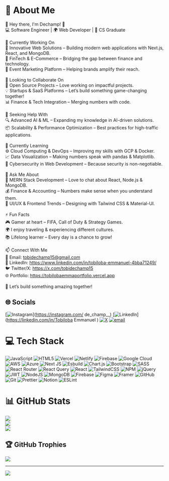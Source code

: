 # 💫 About Me

👋 Hey there, I'm Dechamp! 🚀<br>💻 Software Engineer | 🌍 Web Developer | 🎯 CS Graduate<br><br>🔭 Currently Working On<br>🚀 Innovative Web Solutions – Building modern web applications with Next.js, React, and MongoDB.<br>💼 FinTech & E-Commerce – Bridging the gap between finance and technology.<br>📱 Event Marketing Platform – Helping brands amplify their reach.<br><br>👯 Looking to Collaborate On<br>🤝 Open Source Projects – Love working on impactful projects.<br>💡 Startups & SaaS Platforms – Let’s build something game-changing together!<br>📊 Finance & Tech Integration – Merging numbers with code.<br><br>🤝 Seeking Help With<br>🔍 Advanced AI & ML – Expanding my knowledge in AI-driven solutions.<br>📦 Scalability & Performance Optimization – Best practices for high-traffic applications.<br><br>🌱 Currently Learning<br>⚙️ Cloud Computing & DevOps – Improving my skills with GCP & Docker.<br>📈 Data Visualization – Making numbers speak with pandas & Matplotlib.<br>🔐 Cybersecurity in Web Development – Because security is non-negotiable.<br><br>💬 Ask Me About<br>🚀 MERN Stack Development – Love to chat about React, Node.js & MongoDB.<br>💰 Finance & Accounting – Numbers make sense when you understand them.<br>📱 UI/UX & Frontend Trends – Designing with Tailwind CSS & Material-UI.<br><br>⚡ Fun Facts<br>🎮 Gamer at heart – FIFA, Call of Duty & Strategy Games.<br>🌍 I enjoy traveling & experiencing different cultures.<br>📚 Lifelong learner – Every day is a chance to grow!<br><br>📫 Connect With Me<br>📩 Email: <tobidechamp15@gmail.com><br>💼 LinkedIn: <https://www.linkedin.com/in/tobiloba-emmanuel-4bba71249/><br>🐦 Twitter/X: <https://x.com/tobidechamp15><br>🌐 Portfolio: <https://tobilobaemmaportfolio.vercel.app><br><br>🚀 Let’s build something amazing together!

## 🌐 Socials

[![Instagram](https://img.shields.io/badge/Instagram-%23E4405F.svg?logo=Instagram&logoColor=white)](<https://instagram.com/> de_champ__) [![LinkedIn](https://img.shields.io/badge/LinkedIn-%230077B5.svg?logo=linkedin&logoColor=white)](<https://linkedin.com/in/Tobiloba> Emmanuel ) [![X](https://img.shields.io/badge/X-black.svg?logo=X&logoColor=white)](https://x.com/@tobidechamp15) [![email](https://img.shields.io/badge/Email-D14836?logo=gmail&logoColor=white)](mailto:tobidechamp15@gmail.com)

# 💻 Tech Stack

![JavaScript](https://img.shields.io/badge/javascript-%23323330.svg?style=for-the-badge&logo=javascript&logoColor=%23F7DF1E) ![HTML5](https://img.shields.io/badge/html5-%23E34F26.svg?style=for-the-badge&logo=html5&logoColor=white) ![Vercel](https://img.shields.io/badge/vercel-%23000000.svg?style=for-the-badge&logo=vercel&logoColor=white) ![Netlify](https://img.shields.io/badge/netlify-%23000000.svg?style=for-the-badge&logo=netlify&logoColor=#00C7B7) ![Firebase](https://img.shields.io/badge/firebase-%23039BE5.svg?style=for-the-badge&logo=firebase) ![Google Cloud](https://img.shields.io/badge/GoogleCloud-%234285F4.svg?style=for-the-badge&logo=google-cloud&logoColor=white) ![AWS](https://img.shields.io/badge/AWS-%23FF9900.svg?style=for-the-badge&logo=amazon-aws&logoColor=white) ![Azure](https://img.shields.io/badge/azure-%230072C6.svg?style=for-the-badge&logo=microsoftazure&logoColor=white) ![Next JS](https://img.shields.io/badge/Next-black?style=for-the-badge&logo=next.js&logoColor=white) ![Esbuild](https://img.shields.io/badge/esbuild-%23FFCF00.svg?style=for-the-badge&logo=esbuild&logoColor=black) ![Chart.js](https://img.shields.io/badge/chart.js-F5788D.svg?style=for-the-badge&logo=chart.js&logoColor=white) ![Bootstrap](https://img.shields.io/badge/bootstrap-%238511FA.svg?style=for-the-badge&logo=bootstrap&logoColor=white) ![SASS](https://img.shields.io/badge/SASS-hotpink.svg?style=for-the-badge&logo=SASS&logoColor=white) ![React Router](https://img.shields.io/badge/React_Router-CA4245?style=for-the-badge&logo=react-router&logoColor=white) ![React Query](https://img.shields.io/badge/-React%20Query-FF4154?style=for-the-badge&logo=react%20query&logoColor=white) ![React](https://img.shields.io/badge/react-%2320232a.svg?style=for-the-badge&logo=react&logoColor=%2361DAFB) ![TailwindCSS](https://img.shields.io/badge/tailwindcss-%2338B2AC.svg?style=for-the-badge&logo=tailwind-css&logoColor=white) ![NPM](https://img.shields.io/badge/NPM-%23CB3837.svg?style=for-the-badge&logo=npm&logoColor=white) ![jQuery](https://img.shields.io/badge/jquery-%230769AD.svg?style=for-the-badge&logo=jquery&logoColor=white) ![JWT](https://img.shields.io/badge/JWT-black?style=for-the-badge&logo=JSON%20web%20tokens) ![NodeJS](https://img.shields.io/badge/node.js-6DA55F?style=for-the-badge&logo=node.js&logoColor=white) ![MongoDB](https://img.shields.io/badge/MongoDB-%234ea94b.svg?style=for-the-badge&logo=mongodb&logoColor=white) ![Firebase](https://img.shields.io/badge/firebase-a08021?style=for-the-badge&logo=firebase&logoColor=ffcd34) ![Figma](https://img.shields.io/badge/figma-%23F24E1E.svg?style=for-the-badge&logo=figma&logoColor=white) ![Framer](https://img.shields.io/badge/Framer-black?style=for-the-badge&logo=framer&logoColor=blue) ![GitHub](https://img.shields.io/badge/github-%23121011.svg?style=for-the-badge&logo=github&logoColor=white) ![Git](https://img.shields.io/badge/git-%23F05033.svg?style=for-the-badge&logo=git&logoColor=white) ![Prettier](https://img.shields.io/badge/prettier-%23F7B93E.svg?style=for-the-badge&logo=prettier&logoColor=black) ![Notion](https://img.shields.io/badge/Notion-%23000000.svg?style=for-the-badge&logo=notion&logoColor=white) ![ESLint](https://img.shields.io/badge/ESLint-4B3263?style=for-the-badge&logo=eslint&logoColor=white)

# 📊 GitHub Stats

![](https://github-readme-stats.vercel.app/api?username=tobidechamp15&theme=dark&hide_border=false&include_all_commits=false&count_private=true)<br/>
![](https://nirzak-streak-stats.vercel.app/?user=tobidechamp15&theme=dark&hide_border=false)<br/>
![](https://github-readme-stats.vercel.app/api/top-langs/?username=tobidechamp15&theme=dark&hide_border=false&include_all_commits=false&count_private=true&layout=compact)

## 🏆 GitHub Trophies

![](https://github-profile-trophy.vercel.app/?username=tobidechamp15&theme=radical&no-frame=false&no-bg=true&margin-w=4)

---
[![](https://visitcount.itsvg.in/api?id=tobidechamp15&icon=0&color=0)](https://visitcount.itsvg.in)

<!-- Proudly created with GPRM ( https://gprm.itsvg.in ) -->